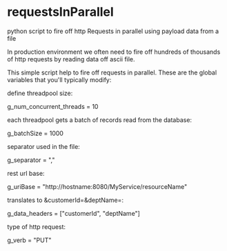 requestsInParallel
==================

python script to fire off http Requests in parallel using payload data from a file

In production environment we often need to fire off hundreds of thousands of http requests by reading data off ascii file.

This simple script help to fire off requests in parallel. These are the global variables that you'll typically modify:

define threadpool size:

g_num_concurrent_threads = 10

each threadpool gets a batch of records read from the database:

g_batchSize = 1000

separator used in the file:

g_separator = ","

rest url base:

g_uriBase = "http://hostname:8080/MyService/resourceName"

translates to &customerId=<data>&deptName=<data>:

g_data_headers = ["customerId", "deptName"]

type of http request:

g_verb = "PUT"
